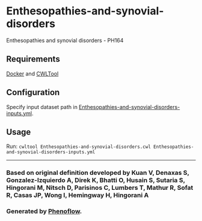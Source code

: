 # Enthesopathies-and-synovial-disorders

Enthesopathies and synovial disorders - PH164

## Requirements

[Docker](https://docs.docker.com/install/) and [CWLTool](https://github.com/common-workflow-language/cwltool#install)

## Configuration

Specify input dataset path in [Enthesopathies-and-synovial-disorders-inputs.yml](Enthesopathies-and-synovial-disorders-inputs.yml).

## Usage

Run: `cwltool Enthesopathies-and-synovial-disorders.cwl Enthesopathies-and-synovial-disorders-inputs.yml`

***

### Based on original definition developed by Kuan V, Denaxas S, Gonzalez-Izquierdo A, Direk K, Bhatti O, Husain S, Sutaria S, Hingorani M, Nitsch D, Parisinos C, Lumbers T, Mathur R, Sofat R, Casas JP, Wong I, Hemingway H, Hingorani A
### Generated by [Phenoflow](https://kclhi.org/phenoflow).

